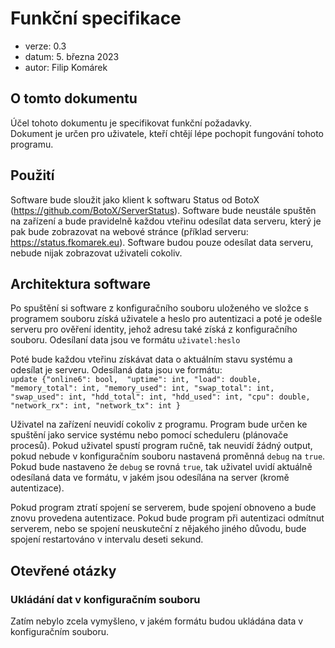 # Funkční specifikace

- verze: 0.3
- datum: 5. března 2023
- autor: Filip Komárek

## O tomto dokumentu
Účel tohoto dokumentu je specifikovat funkční požadavky.  
Dokument je určen pro uživatele, kteří chtějí lépe pochopit fungování tohoto programu.

## Použití
Software bude sloužit jako klient k softwaru Status od BotoX (https://github.com/BotoX/ServerStatus). Software bude neustále spuštěn na zařízení a bude pravidelně každou vteřinu odesílat data serveru, který je pak bude zobrazovat na webové stránce (příklad serveru: https://status.fkomarek.eu). Software budou pouze odesílat data serveru, nebude nijak zobrazovat uživateli cokoliv.

## Architektura software
Po spuštění si software z konfiguračního souboru uloženého ve složce s programem souboru získá uživatele a heslo pro autentizaci a poté je odešle serveru pro ověření identity, jehož adresu také získá z konfiguračního souboru. Odesílaní data jsou ve formátu `uživatel:heslo`  
  
Poté bude každou vteřinu získávat data o aktuálním stavu systému a odesílat je serveru. Odesílaná data jsou ve formátu:  
`update {"online6": bool,  "uptime": int, "load": double, "memory_total": int, "memory_used": int, "swap_total": int, "swap_used": int, "hdd_total": int, "hdd_used": int, "cpu": double, "network_rx": int, "network_tx": int }`  
  
Uživatel na zařízení neuvidí cokoliv z programu. Program bude určen ke spuštění jako service systému nebo pomocí scheduleru (plánovače procesů). Pokud uživatel spustí program ručně, tak neuvidí žádný output, pokud nebude v konfiguračním souboru nastavená proměnná `debug` na `true`. Pokud bude nastaveno že `debug` se rovná `true`, tak uživatel uvidí aktuálně odesílaná data ve formátu, v jakém jsou odesílána na server (kromě autentizace).  
  
Pokud program ztratí spojení se serverem, bude spojení obnoveno a bude znovu provedena autentizace. Pokud bude program při autentizaci odmítnut serverem, nebo se spojení neuskuteční z nějakého jiného důvodu, bude spojení restartováno v intervalu deseti sekund.

## Otevřené otázky
### Ukládání dat v konfiguračním souboru
Zatím nebylo zcela vymyšleno, v jakém formátu budou ukládána data v konfiguračním souboru.